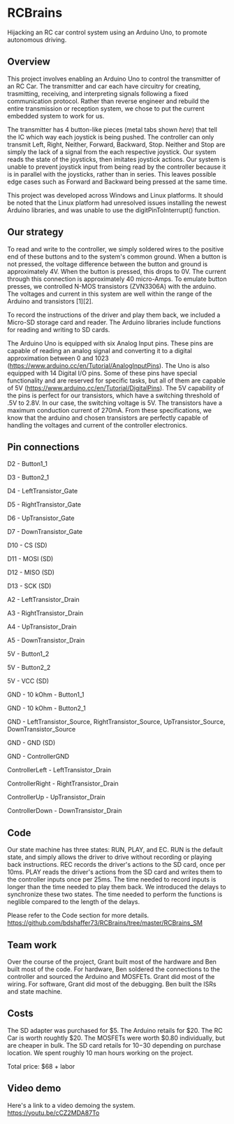 # RCBrains
Hijacking an RC car control system using an Arduino Uno, to promote autonomous driving.

## Overview
This project involves enabling an Arduino Uno to control the transmitter of an RC Car. The transmitter and car each have circuitry for creating, trasmitting, receiving, and interpreting signals following a fixed communication protocol. Rather than reverse engineer and rebuild the entire transmission or reception system, we chose to put the current embedded system to work for us. 

The transmitter has 4 button-like pieces (metal tabs shown _here_) that tell the IC which way each joystick is being pushed. The controller can only transmit Left, Right, Neither, Forward, Backward, Stop. Neither and Stop are simply the lack of a signal from the each respective joystick. Our system reads the state of the joysticks, then imitates joystick actions. Our system is unable to prevent joystick input from being read by the controller because it is in parallel with the joysticks, rather than in series. This leaves possible edge cases such as Forward and Backward being pressed at the same time.

This project was developed across Windows and Linux platforms. It should be noted that the Linux platform had unresolved issues installing the newest Arduino libraries, and was unable to use the digitPinToInterrupt() function.

## Our strategy
To read and write to the controller, we simply soldered wires to the positive end of these buttons and to the system's common ground. When a button is not pressed, the voltage difference between the button and ground is approximately 4V. When the button is pressed, this drops to 0V. The current through this connection is approximately 40 micro-Amps. To emulate button presses, we controlled N-MOS transistors (ZVN3306A) with the arduino. The voltages and current in this system are well within the range of the Arduino and transistors [1][2].

To record the instructions of the driver and play them back, we included a Micro-SD storage card and reader. The Arduino libraries include functions for reading and writing to SD cards.

The Arduino Uno is equipped with six Analog Input pins. These pins are capable of reading an analog signal and converting it to a digital approximation between 0 and 1023 (https://www.arduino.cc/en/Tutorial/AnalogInputPins). The Uno is also equipped with 14 Digital I/O pins. Some of these pins have special functionality and are reserved for specific tasks, but all of them are capable of 5V (https://www.arduino.cc/en/Tutorial/DigitalPins). The 5V capability of the pins is perfect for our transistors, which have a switching threshold of .5V to 2.8V. In our case, the switching voltage is 5V. The transistors have a maximum conduction current of 270mA. From these specifications, we know that the arduino and chosen transistors are perfectly capable of handling the voltages and current of the controller electronics.

## Pin connections

D2 - Button1_1

D3 - Button2_1

D4 - LeftTransistor_Gate

D5 - RightTransistor_Gate

D6 - UpTransistor_Gate

D7 - DownTransistor_Gate

D10 - CS (SD)

D11 - MOSI (SD)

D12 - MISO (SD)

D13 - SCK (SD)


A2 - LeftTransistor_Drain

A3 - RightTransistor_Drain

A4 - UpTransistor_Drain

A5 - DownTransistor_Drain


5V - Button1_2

5V - Button2_2

5V - VCC (SD)


GND - 10 kOhm - Button1_1

GND - 10 kOhm - Button2_1

GND - LeftTransistor_Source, RightTransistor_Source, UpTransistor_Source, DownTransistor_Source

GND - GND (SD)

GND - ControllerGND


ControllerLeft - LeftTransistor_Drain

ControllerRight - RightTransistor_Drain

ControllerUp - UpTransistor_Drain

ControllerDown - DownTransistor_Drain

## Code
Our state machine has three states: RUN, PLAY, and EC. RUN is the default state, and simply allows the driver to drive without recording or playing back instructions. REC records the driver's actions to the SD card, once per 10ms. PLAY reads the driver's actions from the SD card and writes them to the controller inputs once per 25ms. The time needed to record inputs is longer than the time needed to play them back. We introduced the delays to synchronize these two states. The time needed to perform the functions is neglible compared to the length of the delays.

Please refer to the Code section for more details. https://github.com/bdshaffer73/RCBrains/tree/master/RCBrains_SM

## Team work
Over the course of the project, Grant built most of the hardware and Ben built most of the code. For hardware, Ben soldered the connections to the controller and sourced the Arduino and MOSFETs. Grant did most of the wiring. For software, Grant did most of the debugging. Ben built the ISRs and state machine.

## Costs
The SD adapter was purchased for $5. The Arduino retails for $20. The RC Car is worth roughtly $20. The MOSFETs were worth $0.80 individually, but are cheaper in bulk. The SD card retails for $10-$30 depending on purchase location. We spent roughly 10 man hours working on the project.

Total price: $68 + labor

## Video demo
Here's a link to a video demoing the system. https://youtu.be/cCZ2MDA87To
